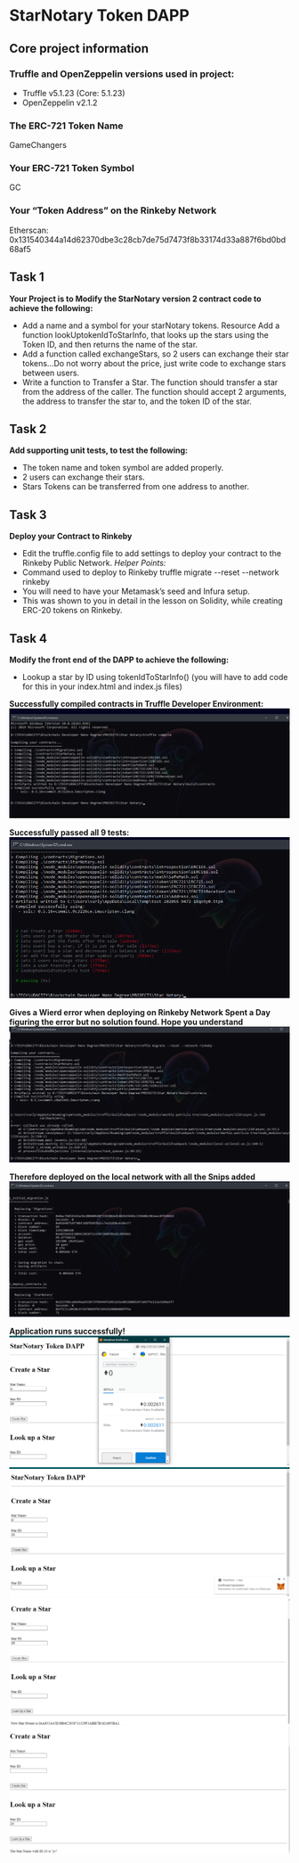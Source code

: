 # StarNotary Token DAPP

## Core project information

### Truffle and OpenZeppelin versions used in project:
- Truffle v5.1.23 (Core: 5.1.23)
- OpenZeppelin v2.1.2

### The ERC-721 Token Name
GameChangers

### Your ERC-721 Token Symbol
GC

### Your “Token Address” on the Rinkeby Network
Etherscan: 0x131540344a14d62370dbe3c28cb7de75d7473f8b33174d33a887f6bd0bd68af5

## Task 1
**Your Project is to Modify the StarNotary version 2 contract code to achieve the following:**
- Add a name and a symbol for your starNotary tokens. Resource
Add a function lookUptokenIdToStarInfo, that looks up the stars using the Token ID, and then returns the name of the star.
- Add a function called exchangeStars, so 2 users can exchange their star tokens...Do not worry about the price, just write code to exchange stars between users.
- Write a function to Transfer a Star. The function should transfer a star from the address of the caller. The function should accept 2 arguments, the address to transfer the star to, and the token ID of the star.

## Task 2
**Add supporting unit tests, to test the following:**
- The token name and token symbol are added properly.
- 2 users can exchange their stars.
- Stars Tokens can be transferred from one address to another.

## Task 3
**Deploy your Contract to Rinkeby**
- Edit the truffle.config file to add settings to deploy your contract to the Rinkeby Public Network.
*Helper Points:*
- Command used to deploy to Rinkeby truffle migrate --reset --network rinkeby
- You will need to have your Metamask’s seed and Infura setup.
- This was shown to you in detail in the lesson on Solidity, while creating ERC-20 tokens on Rinkeby.

## Task 4
**Modify the front end of the DAPP to achieve the following:**
- Lookup a star by ID using tokenIdToStarInfo() (you will have to add code for this in your index.html and index.js files)

**Successfully compiled contracts in Truffle Developer Environment:**
![image info](./snips/compile.png)

**Successfully passed all 9 tests:**
![image info](./snips/test.png)

**Gives a Wierd error when deploying on Rinkeby Network Spent a Day figuring the error but no solution found. Hope you understand**
![image info](./snips/rinkeby.png)

**Therefore deployed on the local network with all the Snips added**
![image info](./snips/local.png)

**Application runs successfully!**
![image info](./snips/1.png)
![image info](./snips/2.png)
![image info](./snips/3.png)
![image info](./snips/4.png)